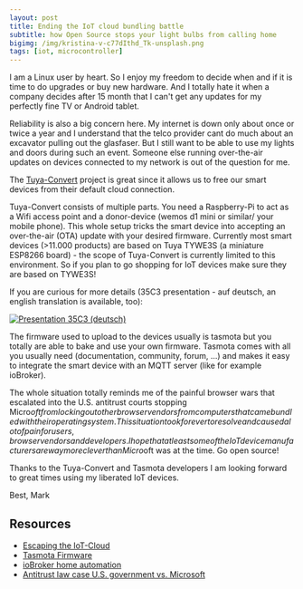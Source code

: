 ```yaml
---
layout: post
title: Ending the IoT cloud bundling battle
subtitle: how Open Source stops your light bulbs from calling home
bigimg: /img/kristina-v-c77dIthd_Tk-unsplash.png
tags: [iot, microcontroller]
---
```


I am a Linux user by heart. So I enjoy my freedom to decide when and if it is time to do upgrades or buy new hardware. And I totally hate it when a company decides after 15 month that I can't get any updates for my perfectly fine TV or Android tablet.

Reliability is also a big concern here. My internet is down only about once or twice a year and I understand that the telco provider cant do much about an excavator pulling out the glasfaser. But I still want to be able to use my lights and doors during such an event. Someone else running over-the-air updates on devices connected to my network is out of the question for me.

The [Tuya-Convert](https://github.com/ct-Open-Source/tuya-convert) project is great since it allows us to free our smart devices from their default cloud connection.

Tuya-Convert consists of multiple parts. You need a Raspberry-Pi to act as a Wifi access point and a donor-device (wemos d1 mini or similar/ your mobile phone). This whole setup tricks the smart device into accepting an over-the-air (OTA) update with your desired firmware. Currently most smart devices (>11.000 products) are based on Tuya TYWE3S (a miniature ESP8266 board) - the scope of Tuya-Convert is currently limited to this environment. So if you plan to go shopping for IoT devices make sure they are based on TYWE3S!

If you are curious for more details (35C3 presentation - auf deutsch, an english translation is available, too):

[![Presentation 35C3 (deutsch)](https://img.youtube.com/vi/urnNfS6tWAY/0.jpg)](https://www.youtube.com/watch?v=urnNfS6tWAY)

The firmware used to upload to the devices usually is tasmota but you totally are able to bake and use your own firmware. Tasmota comes with all you usually need (documentation, community, forum, ...) and makes it easy to integrate the smart device with an MQTT server (like for example ioBroker).

The whole situation totally reminds me of the painful browser wars that escalated into the U.S. antitrust courts stopping Micro$oft from locking out other browser vendors from computers that came bundled with their operating system. This situation took forever to resolve and caused a lot of pain for users, browser vendors and developers. I hope that at least some of the IoT device manufacturers are way more clever than Micro$oft was at the time. Go open source!

Thanks to the Tuya-Convert and Tasmota developers I am looking forward to great times using my liberated IoT devices.


Best,
Mark


## Resources
* [Escaping the IoT-Cloud](https://www.heise.de/ct/artikel/Tuya-Convert-Escaping-the-IoT-Cloud-no-solder-needed-4284830.html)
* [Tasmota Firmware](https://github.com/arendst/Tasmota)
* [ioBroker home automation](https://www.iobroker.net/)
* [Antitrust law case U.S. government vs. Microsoft](https://en.wikipedia.org/wiki/United_States_v._Microsoft_Corp.)
